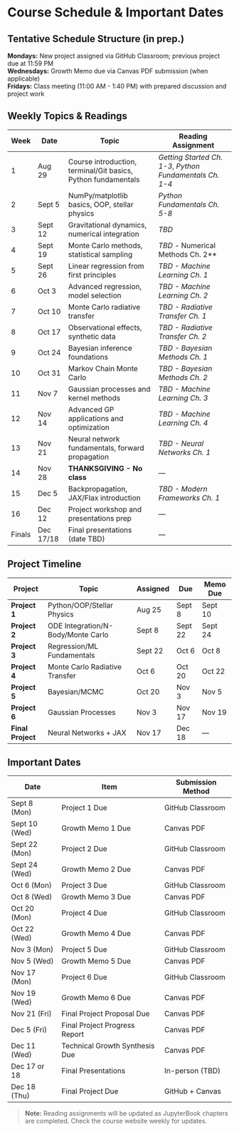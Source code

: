 # Course Schedule & Important Dates

## Tentative Schedule Structure (in prep.)

**Mondays:** New project assigned via GitHub Classroom; previous project due at 11:59 PM  
**Wednesdays:** Growth Memo due via Canvas PDF submission (when applicable)  
**Fridays:** Class meeting (11:00 AM - 1:40 PM) with prepared discussion and project work

## Weekly Topics & Readings

| Week | Date | Topic | Reading Assignment |
|------|------|-------|-------------------|
| 1 | Aug 29 | Course introduction, terminal/Git basics, Python fundamentals | *Getting Started Ch. 1-3*, *Python Fundamentals Ch. 1-4* |
| 2 | Sept 5 | NumPy/matplotlib basics, OOP, stellar physics | *Python Fundamentals Ch. 5-8* |
| 3 | Sept 12 | Gravitational dynamics, numerical integration | *TBD* |
| 4 | Sept 19 | Monte Carlo methods, statistical sampling | *TBD* - Numerical Methods Ch. 2** |
| 5 | Sept 26 | Linear regression from first principles | *TBD - Machine Learning Ch. 1* |
| 6 | Oct 3 | Advanced regression, model selection | *TBD - Machine Learning Ch. 2* |
| 7 | Oct 10 | Monte Carlo radiative transfer | *TBD - Radiative Transfer Ch. 1* |
| 8 | Oct 17 | Observational effects, synthetic data | *TBD - Radiative Transfer Ch. 2* |
| 9 | Oct 24 | Bayesian inference foundations | *TBD - Bayesian Methods Ch. 1* |
| 10 | Oct 31 | Markov Chain Monte Carlo | *TBD - Bayesian Methods Ch. 2* |
| 11 | Nov 7 | Gaussian processes and kernel methods | *TBD - Machine Learning Ch. 3* |
| 12 | Nov 14 | Advanced GP applications and optimization | *TBD - Machine Learning Ch. 4* |
| 13 | Nov 21 | Neural network fundamentals, forward propagation | *TBD - Neural Networks Ch. 1* |
| 14 | Nov 28 | **THANKSGIVING - No class** | — |
| 15 | Dec 5 | Backpropagation, JAX/Flax introduction | *TBD - Modern Frameworks Ch. 1* |
| 16 | Dec 12 | Project workshop and presentations prep | — |
| Finals | Dec 17/18 | Final presentations (date TBD) | — |

## Project Timeline

| Project | Topic | Assigned | Due | Memo Due |
|---------|-------|----------|-----|----------|
| **Project 1** | Python/OOP/Stellar Physics | Aug 25 | Sept 8 | Sept 10 |
| **Project 2** | ODE Integration/N-Body/Monte Carlo | Sept 8 | Sept 22 | Sept 24 |
| **Project 3** | Regression/ML Fundamentals | Sept 22 | Oct 6 | Oct 8 |
| **Project 4** | Monte Carlo Radiative Transfer | Oct 6 | Oct 20 | Oct 22 |
| **Project 5** | Bayesian/MCMC | Oct 20 | Nov 3 | Nov 5 |
| **Project 6** | Gaussian Processes | Nov 3 | Nov 17 | Nov 19 |
| **Final Project** | Neural Networks + JAX | Nov 17 | Dec 18 | — |

## Important Dates

| Date | Item | Submission Method |
|------|------|-------------------|
| Sept 8 (Mon) | Project 1 Due | GitHub Classroom |
| Sept 10 (Wed) | Growth Memo 1 Due | Canvas PDF |
| Sept 22 (Mon) | Project 2 Due | GitHub Classroom |
| Sept 24 (Wed) | Growth Memo 2 Due | Canvas PDF |
| Oct 6 (Mon) | Project 3 Due | GitHub Classroom |
| Oct 8 (Wed) | Growth Memo 3 Due | Canvas PDF |
| Oct 20 (Mon) | Project 4 Due | GitHub Classroom |
| Oct 22 (Wed) | Growth Memo 4 Due | Canvas PDF |
| Nov 3 (Mon) | Project 5 Due | GitHub Classroom |
| Nov 5 (Wed) | Growth Memo 5 Due | Canvas PDF |
| Nov 17 (Mon) | Project 6 Due | GitHub Classroom |
| Nov 19 (Wed) | Growth Memo 6 Due | Canvas PDF |
| Nov 21 (Fri) | Final Project Proposal Due | Canvas PDF |
| Dec 5 (Fri) | Final Project Progress Report | Canvas PDF |
| Dec 11 (Wed) | Technical Growth Synthesis Due | Canvas PDF |
| Dec 17 or 18 | Final Presentations | In-person (TBD) |
| Dec 18 (Thu) | Final Project Due | GitHub + Canvas |

> **Note:** Reading assignments will be updated as JupyterBook chapters are completed. Check the course website weekly for updates.